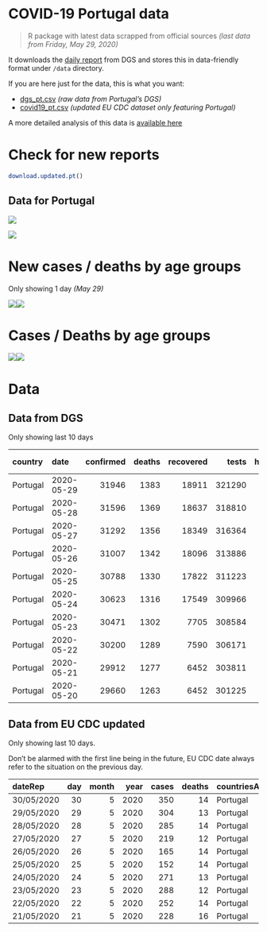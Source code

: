 COVID-19 Portugal data
================

> R package with latest data scrapped from official sources *(last data
> from Friday, May 29, 2020)*

It downloads the [daily
report](https://covid19.min-saude.pt/relatorio-de-situacao/) from DGS
and stores this in data-friendly format under `/data` directory.

If you are here just for the data, this is what you want:

  - [dgs\_pt.csv](raw/master/data/dgs_pt.csv) *(raw data from Portugal’s
    DGS)*
  - [covid19\_pt.csv](raw/master/data/covid19_pt.csv) *(updated EU CDC
    dataset only featuring Portugal)*

A more detailed analysis of this data is [available
here](https://averissimo.github.io/covid19-analysis/portugal.html)

# Check for new reports

``` r
download.updated.pt()
```

## Data for Portugal

![](README_files/figure-gfm/unnamed-chunk-7-1.svg)<!-- -->

![](README_files/figure-gfm/unnamed-chunk-8-1.svg)<!-- -->

# New cases / deaths by age groups

Only showing 1 day *(May
29)*

![](README_files/figure-gfm/unnamed-chunk-10-1.svg)<!-- -->![](README_files/figure-gfm/unnamed-chunk-10-2.svg)<!-- -->

# Cases / Deaths by age groups

![](README_files/figure-gfm/unnamed-chunk-11-1.svg)<!-- -->![](README_files/figure-gfm/unnamed-chunk-11-2.svg)<!-- -->

# Data

## Data from DGS

Only showing last 10
days

| country  | date       | confirmed | deaths | recovered |  tests | hospitalized | in.icu | confirmed\_m\_00-09 | confirmed\_w\_00-09 | confirmed\_m\_10-19 | confirmed\_w\_10-19 | confirmed\_m\_20-29 | confirmed\_w\_20-29 | confirmed\_m\_30-39 | confirmed\_w\_30-39 | confirmed\_m\_40-49 | confirmed\_w\_40-49 | confirmed\_m\_50-59 | confirmed\_w\_50-59 | confirmed\_m\_60-69 | confirmed\_w\_60-69 | confirmed\_m\_70-79 | confirmed\_w\_70-79 | confirmed\_m\_80+ | confirmed\_w\_80+ | death\_m\_00-09 | death\_w\_00-09 | death\_m\_10-19 | death\_w\_10-19 | death\_m\_20-29 | death\_w\_20-29 | death\_m\_30-39 | death\_w\_30-39 | death\_m\_40-49 | death\_w\_40-49 | death\_m\_50-59 | death\_w\_50-59 | death\_m\_60-69 | death\_w\_60-69 | death\_m\_70-79 | death\_w\_70-79 | death\_m\_80+ | death\_w\_80+ |
| :------- | :--------- | --------: | -----: | --------: | -----: | -----------: | -----: | ------------------: | ------------------: | ------------------: | ------------------: | ------------------: | ------------------: | ------------------: | ------------------: | ------------------: | ------------------: | ------------------: | ------------------: | ------------------: | ------------------: | ------------------: | ------------------: | ----------------: | ----------------: | --------------: | --------------: | --------------: | --------------: | --------------: | --------------: | --------------: | --------------: | --------------: | --------------: | --------------: | --------------: | --------------: | --------------: | --------------: | --------------: | ------------: | ------------: |
| Portugal | 2020-05-29 |     31946 |   1383 |     18911 | 321290 |          529 |     66 |                 334 |                 312 |                 489 |                 576 |                1895 |                2283 |                2145 |                2653 |                2239 |                3129 |                2138 |                3149 |                1642 |                1865 |                1230 |                1344 |              1472 |              3051 |               0 |               0 |               0 |               0 |               1 |               0 |               0 |               1 |               9 |               6 |              30 |              13 |              81 |              43 |             160 |             110 |           400 |           529 |
| Portugal | 2020-05-28 |     31596 |   1369 |     18637 | 318810 |          512 |     65 |                 320 |                 306 |                 485 |                 567 |                1858 |                2256 |                2114 |                2622 |                2213 |                3102 |                2125 |                3128 |                1630 |                1854 |                1216 |                1321 |              1458 |              3021 |               0 |               0 |               0 |               0 |               1 |               0 |               0 |               1 |               9 |               6 |              29 |              13 |              79 |              43 |             159 |             110 |           393 |           526 |
| Portugal | 2020-05-27 |     31292 |   1356 |     18349 | 316364 |          510 |     66 |                 310 |                 297 |                 478 |                 559 |                1828 |                2221 |                2082 |                2597 |                2189 |                3076 |                2100 |                3112 |                1619 |                1844 |                1204 |                1316 |              1446 |              3014 |               0 |               0 |               0 |               0 |               1 |               0 |               0 |               0 |               9 |               6 |              29 |              13 |              78 |              43 |             156 |             109 |           391 |           521 |
| Portugal | 2020-05-26 |     31007 |   1342 |     18096 | 313886 |          513 |     71 |                 305 |                 293 |                 469 |                 549 |                1800 |                2201 |                2037 |                2568 |                2155 |                3057 |                2069 |                3093 |                1607 |                1833 |                1198 |                1316 |              1445 |              3012 |               0 |               0 |               0 |               0 |               1 |               0 |               0 |               0 |               9 |               6 |              28 |              13 |              77 |              43 |             153 |             108 |           388 |           516 |
| Portugal | 2020-05-25 |     30788 |   1330 |     17822 | 311223 |          531 |     72 |                 298 |                 287 |                 463 |                 540 |                1779 |                2178 |                2023 |                2549 |                2134 |                3051 |                2061 |                3084 |                1589 |                1820 |                1189 |                1312 |              1439 |              2992 |               0 |               0 |               0 |               0 |               1 |               0 |               0 |               0 |               9 |               6 |              28 |              13 |              76 |              42 |             151 |             107 |           384 |           513 |
| Portugal | 2020-05-24 |     30623 |   1316 |     17549 | 309966 |          536 |     78 |                 295 |                 284 |                 458 |                 535 |                1745 |                2162 |                2000 |                2545 |                2119 |                3042 |                2054 |                3069 |                1577 |                1820 |                1186 |                1312 |              1429 |              2991 |               0 |               0 |               0 |               0 |               1 |               0 |               0 |               0 |               9 |               6 |              27 |              12 |              75 |              40 |             148 |             105 |           383 |           510 |
| Portugal | 2020-05-23 |     30471 |   1302 |      7705 | 308584 |          550 |     80 |                 288 |                 279 |                 456 |                 529 |                1730 |                2146 |                1980 |                2535 |                2108 |                3039 |                2036 |                3064 |                1566 |                1810 |                1177 |                1311 |              1428 |              2989 |               0 |               0 |               0 |               0 |               1 |               0 |               0 |               0 |               9 |               6 |              27 |              12 |              75 |              40 |             147 |             105 |           377 |           503 |
| Portugal | 2020-05-22 |     30200 |   1289 |      7590 | 306171 |          576 |     84 |                 281 |                 274 |                 451 |                 524 |                1693 |                2113 |                1951 |                2526 |                2087 |                3019 |                2020 |                3044 |                1554 |                1793 |                1172 |                1302 |              1425 |              2971 |               0 |               0 |               0 |               0 |               1 |               0 |               0 |               0 |               9 |               6 |              28 |              12 |              77 |              39 |             146 |             105 |           369 |           497 |
| Portugal | 2020-05-21 |     29912 |   1277 |      6452 | 303811 |          608 |     92 |                 278 |                 269 |                 442 |                 513 |                1668 |                2084 |                1918 |                2498 |                2060 |                2999 |                2005 |                3025 |                1540 |                1783 |                1153 |                1298 |              1417 |              2962 |               0 |               0 |               0 |               0 |               1 |               0 |               0 |               0 |               7 |               6 |              28 |              12 |              75 |              38 |             144 |             102 |           369 |           495 |
| Portugal | 2020-05-20 |     29660 |   1263 |      6452 | 301225 |          609 |     93 |                 272 |                 265 |                 436 |                 507 |                1639 |                2068 |                1884 |                2480 |                2034 |                2971 |                1985 |                3014 |                1526 |                1769 |                1142 |                1294 |              1415 |              2959 |               0 |               0 |               0 |               0 |               1 |               0 |               0 |               0 |               7 |               6 |              28 |              12 |              75 |              38 |             144 |             102 |           362 |           488 |

## Data from EU CDC updated

Only showing last 10 days.

Don’t be alarmed with the first line being in the future, EU CDC date
always refer to the situation on the previous
day.

| dateRep    | day | month | year | cases | deaths | countriesAndTerritories | geoId | countryterritoryCode | popData2018 | continentExp |
| :--------- | --: | ----: | ---: | ----: | -----: | :---------------------- | :---- | :------------------- | ----------: | :----------- |
| 30/05/2020 |  30 |     5 | 2020 |   350 |     14 | Portugal                | PT    | PRT                  |    10281762 | NA           |
| 29/05/2020 |  29 |     5 | 2020 |   304 |     13 | Portugal                | PT    | PRT                  |    10281762 | Europe       |
| 28/05/2020 |  28 |     5 | 2020 |   285 |     14 | Portugal                | PT    | PRT                  |    10281762 | Europe       |
| 27/05/2020 |  27 |     5 | 2020 |   219 |     12 | Portugal                | PT    | PRT                  |    10281762 | Europe       |
| 26/05/2020 |  26 |     5 | 2020 |   165 |     14 | Portugal                | PT    | PRT                  |    10281762 | Europe       |
| 25/05/2020 |  25 |     5 | 2020 |   152 |     14 | Portugal                | PT    | PRT                  |    10281762 | Europe       |
| 24/05/2020 |  24 |     5 | 2020 |   271 |     13 | Portugal                | PT    | PRT                  |    10281762 | Europe       |
| 23/05/2020 |  23 |     5 | 2020 |   288 |     12 | Portugal                | PT    | PRT                  |    10281762 | Europe       |
| 22/05/2020 |  22 |     5 | 2020 |   252 |     14 | Portugal                | PT    | PRT                  |    10281762 | Europe       |
| 21/05/2020 |  21 |     5 | 2020 |   228 |     16 | Portugal                | PT    | PRT                  |    10281762 | Europe       |
